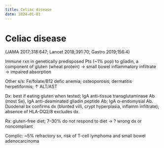 ```yaml
---
title: Celiac disease
date: 2024-01-01
---
```

# Celiac disease

(JAMA 2017;318:647; Lancet 2018;391:70; Gastro 2019;156:4)

Immune rxn in genetically predisposed Pts (~1% pop) to gliadin, a component of gluten (wheat protein) → small bowel inflammatory infiltrate → impaired absorption

Other s/s: Fe/folate/B12 defic anemia; osteoporosis; dermatitis herpetiformis; ↑ ALT/AST

Dx: best if eating gluten when tested; IgA anti-tissue transglutaminase Ab (most Se), IgA anti-deaminated gliadin peptide Ab; IgA α-endomysial Ab. Duodenal bx confirms dx (blunted villi, crypt hyperplasia, inflamm infiltrate); absence of HLA-DQ2/8 excludes dx.

Rx: gluten-free diet; 7–30% do not respond to diet → ? wrong dx or noncompliant

Complic: ~5% refractory sx, risk of T-cell lymphoma and small bowel adenocarcinoma
